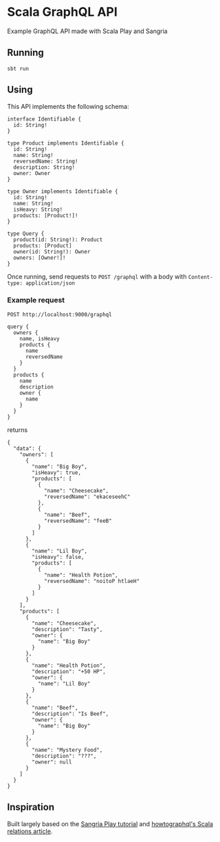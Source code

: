 # Scala GraphQL API

Example GraphQL API made with Scala Play and Sangria

## Running

```
sbt run
```

## Using

This API implements the following schema:

```
interface Identifiable {
  id: String!
}

type Product implements Identifiable {
  id: String!
  name: String!
  reversedName: String!
  description: String!
  owner: Owner
}

type Owner implements Identifiable {
  id: String!
  name: String!
  isHeavy: String!
  products: [Product!]!
}

type Query {
  product(id: String!): Product
  products: [Product]
  owner(id: String!): Owner
  owners: [Owner!]!
}
```

Once running, send requests to `POST /graphql` with a body with `Content-type: application/json`

### Example request

```
POST http://localhost:9000/graphql

query {
  owners {
    name, isHeavy
    products {
      name
      reversedName
    }
  }
  products {
    name
    description
    owner {
      name
    }
  }
}
```

returns

```
{
  "data": {
    "owners": [
      {
        "name": "Big Boy",
        "isHeavy": true,
        "products": [
          {
            "name": "Cheesecake",
            "reversedName": "ekaceseehC"
          },
          {
            "name": "Beef",
            "reversedName": "feeB"
          }
        ]
      },
      {
        "name": "Lil Boy",
        "isHeavy": false,
        "products": [
          {
            "name": "Health Potion",
            "reversedName": "noitoP htlaeH"
          }
        ]
      }
    ],
    "products": [
      {
        "name": "Cheesecake",
        "description": "Tasty",
        "owner": {
          "name": "Big Boy"
        }
      },
      {
        "name": "Health Potion",
        "description": "+50 HP",
        "owner": {
          "name": "Lil Boy"
        }
      },
      {
        "name": "Beef",
        "description": "Is Beef",
        "owner": {
          "name": "Big Boy"
        }
      },
      {
        "name": "Mystery Food",
        "description": "???",
        "owner": null
      }
    ]
  }
}
```

## Inspiration

Built largely based on the [Sangria Play tutorial](https://sangria-graphql.org/getting-started/#play-graphql-endpoint) and [howtographql's Scala relations article](https://www.howtographql.com/graphql-scala/7-relations/).

